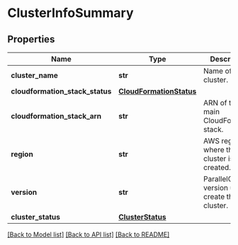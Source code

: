 # ClusterInfoSummary


## Properties
Name | Type | Description | Notes
------------ | ------------- | ------------- | -------------
**cluster_name** | **str** | Name of the cluster. | 
**cloudformation_stack_status** | [**CloudFormationStatus**](CloudFormationStatus.md) |  | 
**cloudformation_stack_arn** | **str** | ARN of the main CloudFormation stack. | 
**region** | **str** | AWS region where the cluster is created. | 
**version** | **str** | ParallelCluster version used to create the cluster. | 
**cluster_status** | [**ClusterStatus**](ClusterStatus.md) |  | 

[[Back to Model list]](../README.md#documentation-for-models) [[Back to API list]](../README.md#documentation-for-api-endpoints) [[Back to README]](../README.md)


